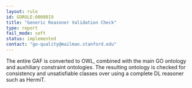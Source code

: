 ```yaml
---
layout: rule
id: GORULE:0000019
title: "Generic Reasoner Validation Check"
type: report
fail_mode: soft
status: implemented
contact: "go-quality@mailman.stanford.edu"
---
```


The entire GAF is converted to OWL, combined with the main GO ontology
and auxhiliary constraint ontologies. The resulting ontology is checked
for consistency and unsatisfiable classes over using a complete DL
reasoner such as HermiT.

